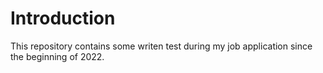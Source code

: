 # Introduction
This repository contains some writen test during my job application since the beginning of 2022.
